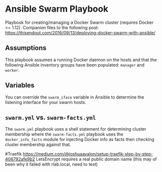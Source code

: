 # Ansible Swarm Playbook

Playbook for creating/managing a Docker Swarm cluster (requires Docker >= 1.12).
Companion files to the following post: https://thisendout.com/2016/09/13/deploying-docker-swarm-with-ansible/
## Assumptions
This playbook assumes a running Docker daemon on the hosts and that the following Ansible inventory groups have been populated: `manager` and `worker`.
## Variables
You can override the `swarm_iface` variable in Ansible to determine the listening interface for your swarm hosts.
## `swarm.yml` vs. `swarm-facts.yml`
The `swarm.yml` playbook uses a shell statement for determining cluster membership where the `swarm-facts.yml` playbook uses the `docker_info_facts` module for injecting Docker info as facts then checking cluster membership against that.

#Traefik
https://medium.com/@joshuaavalon/setup-traefik-step-by-step-406792afe9b2
LetsEncrypt requires a real public domain name (this may of been why it failed with rlab.local, need to test)



